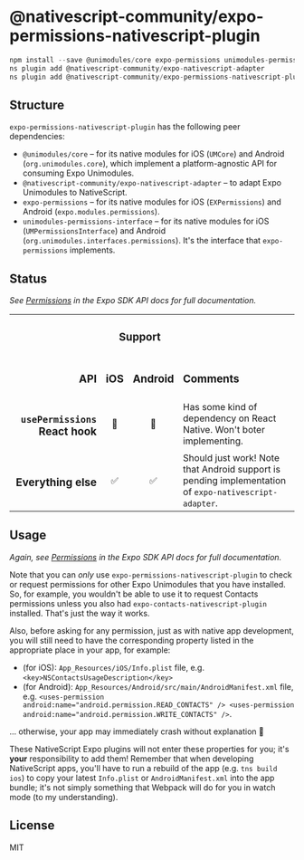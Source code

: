 # @nativescript-community/expo-permissions-nativescript-plugin

```javascript
npm install --save @unimodules/core expo-permissions unimodules-permissions-interface
ns plugin add @nativescript-community/expo-nativescript-adapter
ns plugin add @nativescript-community/expo-permissions-nativescript-plugin
```

## Structure

`expo-permissions-nativescript-plugin` has the following peer dependencies:

* `@unimodules/core` – for its native modules for iOS (`UMCore`) and Android (`org.unimodules.core`), which implement a platform-agnostic API for consuming Expo Unimodules.
* `@nativescript-community/expo-nativescript-adapter` – to adapt Expo Unimodules to NativeScript.
* `expo-permissions` – for its native modules for iOS (`EXPermissions`) and Android (`expo.modules.permissions`).
* `unimodules-permissions-interface` – for its native modules for iOS (`UMPermissionsInterface`) and Android (`org.unimodules.interfaces.permissions`). It's the interface that `expo-permissions` implements.

## Status

*See [Permissions](https://docs.expo.io/versions/v39.0.0/sdk/permissions/) in the Expo SDK API docs for full documentation.*

<table>
    <tbody>
        <tr>
            <td align="right" valign="bottom" rowspan="2">
                <h3>API</h3>
            </td>
            <td align="center" valign="middle" colspan="2">
                <h3>Support</h3>
            </td>
            <td align="left" valign="bottom" rowspan="2">
                <h3>Comments</h3>
            </td>
        </tr>
        <tr>
            <td align="center" valign="middle">
                <h3>iOS</h3>
            </td>
            <td align="center" valign="middle">
                <h3>Android</h3>
            </td>
        </tr>
        <tr>
            <td align="right" valign="middle">
                <h3><code>usePermissions</code> React hook</h3>
            </td>
            <td align="center" valign="middle">
                🚫
            </td>
            <td align="center" valign="middle">
                🚫
            </td>
            <td align="left" valign="middle">
                Has some kind of dependency on React Native. Won't boter implementing.
            </td>
        </tr>
        <tr>
            <td align="right" valign="middle">
                <h3>Everything else</h3>
            </td>
            <td align="center" valign="middle">
                ✅
            </td>
            <td align="center" valign="middle">
                ✅
            </td>
            <td align="left" valign="middle">
                Should just work! Note that Android support is pending implementation of <code>expo-nativescript-adapter</code>.
            </td>
        </tr>
    </tbody>
</table>

## Usage

*Again, see [Permissions](https://docs.expo.io/versions/v39.0.0/sdk/permissions/) in the Expo SDK API docs for full documentation.*

Note that you can *only* use `expo-permissions-nativescript-plugin` to check or request permissions for other Expo Unimodules that you have installed. So, for example, you wouldn't be able to use it to request Contacts permissions unless you also had `expo-contacts-nativescript-plugin` installed. That's just the way it works.

Also, before asking for any permission, just as with native app development, you will still need to have the corresponding property listed in the appropriate place in your app, for example:

* (for iOS): `App_Resources/iOS/Info.plist` file, e.g. `<key>NSContactsUsageDescription</key>`
* (for Android): `App_Resources/Android/src/main/AndroidManifest.xml` file, e.g. `<uses-permission android:name="android.permission.READ_CONTACTS" /> <uses-permission android:name="android.permission.WRITE_CONTACTS" />`.

... otherwise, your app may immediately crash without explanation 🤕

These NativeScript Expo plugins will not enter these properties for you; it's **your** responsibility to add them! Remember that when developing NativeScript apps, you'll have to run a rebuild of the app (e.g. `tns build ios`) to copy your latest `Info.plist` or `AndroidManifest.xml` into the app bundle; it's not simply something that Webpack will do for you in watch mode (to my understanding).

## License

MIT
